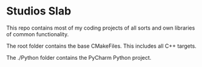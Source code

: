 # Studios Slab
This repo contains most of my coding projects of all sorts and own libraries of common functionality.

The root folder contains the base CMakeFiles. This includes all C++ targets.

The ./Python folder contains the PyCharm Python project.
